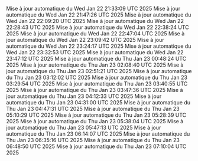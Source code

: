 Mise à jour automatique du Wed Jan 22 21:33:09 UTC 2025
Mise à jour automatique du Wed Jan 22 21:47:26 UTC 2025
Mise à jour automatique du Wed Jan 22 22:09:20 UTC 2025
Mise à jour automatique du Wed Jan 22 22:28:43 UTC 2025
Mise à jour automatique du Wed Jan 22 22:38:24 UTC 2025
Mise à jour automatique du Wed Jan 22 22:47:04 UTC 2025
Mise à jour automatique du Wed Jan 22 23:09:42 UTC 2025
Mise à jour automatique du Wed Jan 22 23:24:17 UTC 2025
Mise à jour automatique du Wed Jan 22 23:32:53 UTC 2025
Mise à jour automatique du Wed Jan 22 23:47:12 UTC 2025
Mise à jour automatique du Thu Jan 23 00:48:24 UTC 2025
Mise à jour automatique du Thu Jan 23 02:08:40 UTC 2025
Mise à jour automatique du Thu Jan 23 02:51:21 UTC 2025
Mise à jour automatique du Thu Jan 23 03:12:02 UTC 2025
Mise à jour automatique du Thu Jan 23 03:29:54 UTC 2025
Mise à jour automatique du Thu Jan 23 03:40:55 UTC 2025
Mise à jour automatique du Thu Jan 23 03:47:36 UTC 2025
Mise à jour automatique du Thu Jan 23 04:12:33 UTC 2025
Mise à jour automatique du Thu Jan 23 04:31:00 UTC 2025
Mise à jour automatique du Thu Jan 23 04:47:31 UTC 2025
Mise à jour automatique du Thu Jan 23 05:10:29 UTC 2025
Mise à jour automatique du Thu Jan 23 05:28:39 UTC 2025
Mise à jour automatique du Thu Jan 23 05:38:04 UTC 2025
Mise à jour automatique du Thu Jan 23 05:47:13 UTC 2025
Mise à jour automatique du Thu Jan 23 06:14:07 UTC 2025
Mise à jour automatique du Thu Jan 23 06:35:16 UTC 2025
Mise à jour automatique du Thu Jan 23 06:48:50 UTC 2025
Mise à jour automatique du Thu Jan 23 07:10:04 UTC 2025
